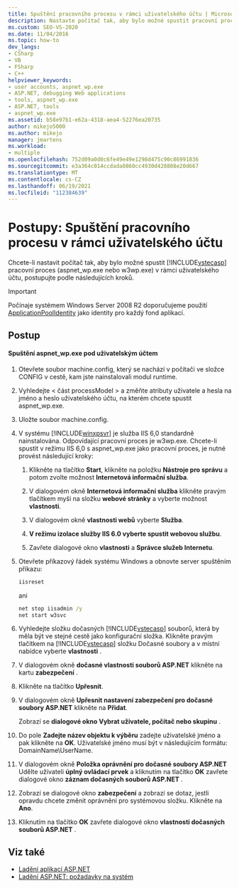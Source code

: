 ```yaml
---
title: Spuštění pracovního procesu v rámci uživatelského účtu | Microsoft Docs
description: Nastavte počítač tak, aby bylo možné spustit pracovní proces ASP.NET (aspnet_wp.exe nebo w3wp.exe) v rámci uživatelského účtu v sadě Visual Studio.
ms.custom: SEO-VS-2020
ms.date: 11/04/2016
ms.topic: how-to
dev_langs:
- CSharp
- VB
- FSharp
- C++
helpviewer_keywords:
- user accounts, aspnet_wp.exe
- ASP.NET, debugging Web applications
- tools, aspnet_wp.exe
- ASP.NET, tools
- aspnet_wp.exe
ms.assetid: b58e97b1-e62a-4318-aea4-52276ea20735
author: mikejo5000
ms.author: mikejo
manager: jmartens
ms.workload:
- multiple
ms.openlocfilehash: 752d09a0d0c6fe49e49e1298d475c90c86991836
ms.sourcegitcommit: e3a364c014ccdada0860cc4930d428808e20d667
ms.translationtype: MT
ms.contentlocale: cs-CZ
ms.lasthandoff: 06/19/2021
ms.locfileid: "112384639"
---
```

# <a name="how-to-run-the-worker-process-under-a-user-account"></a>Postupy: Spuštění pracovního procesu v rámci uživatelského účtu
Chcete-li nastavit počítač tak, aby bylo možné spustit [!INCLUDE[vstecasp](../code-quality/includes/vstecasp_md.md)] pracovní proces (aspnet_wp.exe nebo w3wp.exe) v rámci uživatelského účtu, postupujte podle následujících kroků.

 > [!IMPORTANT]
 > Počínaje systémem Windows Server 2008 R2 doporučujeme použití [ApplicationPoolIdentity](/iis/manage/configuring-security/application-pool-identities) jako identity pro každý fond aplikací.

## <a name="procedure"></a>Postup

#### <a name="to-run-aspnet_wpexe-under-a-user-account"></a>Spuštění aspnet_wp.exe pod uživatelským účtem

1. Otevřete soubor machine.config, který se nachází v počítači ve složce CONFIG v cestě, kam jste nainstalovali modul runtime.

2. Vyhledejte &lt; část processModel &gt; a změňte atributy uživatele a hesla na jméno a heslo uživatelského účtu, na kterém chcete spustit aspnet_wp.exe.

3. Uložte soubor machine.config.

4. V systému [!INCLUDE[winxpsvr](../debugger/includes/winxpsvr_md.md)] je služba IIS 6,0 standardně nainstalována. Odpovídající pracovní proces je w3wp.exe. Chcete-li spustit v režimu IIS 6,0 s aspnet_wp.exe jako pracovní proces, je nutné provést následující kroky:

   1. Klikněte na tlačítko **Start**, klikněte na položku **Nástroje pro správu** a potom zvolte možnost **Internetová informační služba**.

   2. V dialogovém okně **Internetová informační služba** klikněte pravým tlačítkem myši na složku **webové stránky** a vyberte možnost **vlastnosti**.

   3. V dialogovém okně **vlastnosti webů** vyberte **Služba**.

   4. **V režimu izolace služby IIS 6.0 vyberte spustit webovou službu**.

   5. Zavřete dialogové okno **vlastnosti** a **Správce služeb Internetu**.

5. Otevřete příkazový řádek systému Windows a obnovte server spuštěním příkazu:

   ```cmd
   iisreset
   ```

   ani

   ```cmd
   net stop iisadmin /y
   net start w3svc
   ```

6. Vyhledejte složku dočasných [!INCLUDE[vstecasp](../code-quality/includes/vstecasp_md.md)] souborů, která by měla být ve stejné cestě jako konfigurační složka. Klikněte pravým tlačítkem na [!INCLUDE[vstecasp](../code-quality/includes/vstecasp_md.md)] složku Dočasné soubory a v místní nabídce vyberte **vlastnosti** .

7. V dialogovém okně **dočasné vlastnosti souborů ASP.NET** klikněte na kartu **zabezpečení** .

8. Klikněte na tlačítko **Upřesnit**.

9. V dialogovém okně **Upřesnit nastavení zabezpečení pro dočasné soubory ASP.NET** klikněte na **Přidat**.

    Zobrazí se **dialogové okno Vybrat uživatele, počítač nebo skupinu** .

10. Do pole **Zadejte název objektu k výběru** zadejte uživatelské jméno a pak klikněte na **OK**. Uživatelské jméno musí být v následujícím formátu: DomainName\UserName.

11. V dialogovém okně **Položka oprávnění pro dočasné soubory ASP.NET** Udělte uživateli **úplný ovládací prvek** a kliknutím na tlačítko **OK** zavřete dialogové okno **záznam dočasných souborů ASP.NET** .

12. Zobrazí se dialogové okno **zabezpečení** a zobrazí se dotaz, jestli opravdu chcete změnit oprávnění pro systémovou složku. Klikněte na **Ano**.

13. Kliknutím na tlačítko **OK** zavřete dialogové okno **vlastnosti dočasných souborů ASP.NET** .

## <a name="see-also"></a>Viz také
- [Ladění aplikací ASP.NET](../debugger/how-to-enable-debugging-for-aspnet-applications.md)
- [Ladění ASP.NET: požadavky na systém](../debugger/aspnet-debugging-system-requirements.md)
